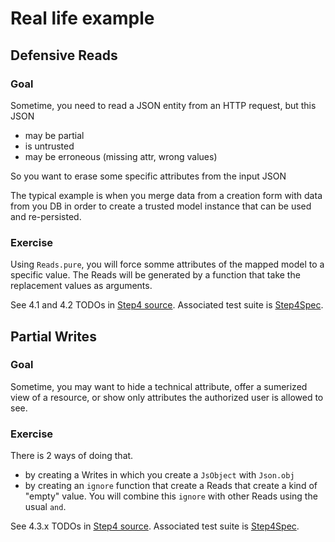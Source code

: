 Real life example
=================

## Defensive Reads
### Goal
Sometime, you need to read a JSON entity from an HTTP request, but this JSON

 - may be partial
 - is untrusted
 - may be erroneous (missing attr, wrong values)

So you want to erase some specific attributes from the input JSON

The typical example is when you merge data from a creation form with data from you DB in order to create a trusted model instance that can be used and re-persisted. 

### Exercise

Using `Reads.pure`, you will force somme attributes of the mapped model to a specific value. The Reads will be generated by a function that take the replacement values as arguments.

See 4.1 and 4.2 TODOs in [Step4 source](../src/main/scala/service/Step4.scala).
Associated test suite is [Step4Spec](../src/test/scala/service/Step4Spec.scala).

## Partial Writes
### Goal
Sometime, you may want to hide a technical attribute, offer a sumerized view of a resource, or show only attributes the authorized user is allowed to see.

### Exercise

There is 2 ways of doing that.

 - by creating a Writes in which you create a `JsObject` with `Json.obj`
 - by creating an `ignore` function that create a Reads that create a kind of "empty" value. You will combine this `ignore` with other Reads using the usual `and`.
 
See 4.3.x TODOs in [Step4 source](../src/main/scala/service/Step4.scala).
Associated test suite is [Step4Spec](../src/test/scala/service/Step4Spec.scala).
